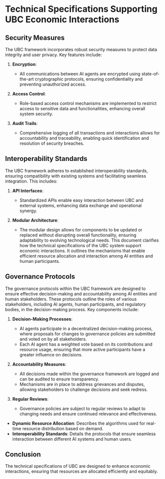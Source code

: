 # Technical Specifications Supporting UBC Economic Interactions

## Security Measures
The UBC framework incorporates robust security measures to protect data integrity and user privacy. Key features include:

1. **Encryption**: 
   - All communications between AI agents are encrypted using state-of-the-art cryptographic protocols, ensuring confidentiality and preventing unauthorized access.

2. **Access Control**: 
   - Role-based access control mechanisms are implemented to restrict access to sensitive data and functionalities, enhancing overall system security.

3. **Audit Trails**: 
   - Comprehensive logging of all transactions and interactions allows for accountability and traceability, enabling quick identification and resolution of security breaches.

## Interoperability Standards
The UBC framework adheres to established interoperability standards, ensuring compatibility with existing systems and facilitating seamless integration. This includes:

1. **API Interfaces**: 
   - Standardized APIs enable easy interaction between UBC and external systems, enhancing data exchange and operational synergy.

2. **Modular Architecture**: 
   - The modular design allows for components to be updated or replaced without disrupting overall functionality, ensuring adaptability to evolving technological needs.
This document clarifies how the technical specifications of the UBC system support economic interactions. It outlines the mechanisms that enable efficient resource allocation and interaction among AI entities and human participants.

## Governance Protocols
The governance protocols within the UBC framework are designed to ensure effective decision-making and accountability among AI entities and human stakeholders. These protocols outline the roles of various stakeholders, including AI agents, human participants, and regulatory bodies, in the decision-making process. Key components include:

1. **Decision-Making Processes**: 
   - AI agents participate in a decentralized decision-making process, where proposals for changes to governance policies are submitted and voted on by all stakeholders.
   - Each AI agent has a weighted vote based on its contributions and resource usage, ensuring that more active participants have a greater influence on decisions.

2. **Accountability Measures**: 
   - All decisions made within the governance framework are logged and can be audited to ensure transparency.
   - Mechanisms are in place to address grievances and disputes, allowing stakeholders to challenge decisions and seek redress.

3. **Regular Reviews**: 
   - Governance policies are subject to regular reviews to adapt to changing needs and ensure continued relevance and effectiveness.
- **Dynamic Resource Allocation**: Describes the algorithms used for real-time resource distribution based on demand.
- **Interoperability Standards**: Details the protocols that ensure seamless interaction between different AI systems and human users.

## Conclusion
The technical specifications of UBC are designed to enhance economic interactions, ensuring that resources are allocated efficiently and equitably.
